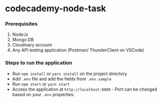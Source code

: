 # codecademy-node-task

### Prerequisites
1. NodeJs
2. Mongo DB
3. Cloudinary account
4. Any API testing application (Postman/ ThunderClient on VSCode)

### Steps to run the application
- Run `npm install` or `yarn install` on the project directory
- Add `.env` file and add the fields from `.env.sample`
- Run `npm start` or `yarn start`
- Access the application at `http://localhost:8080` - Port can be changed based on your `.env` properties.